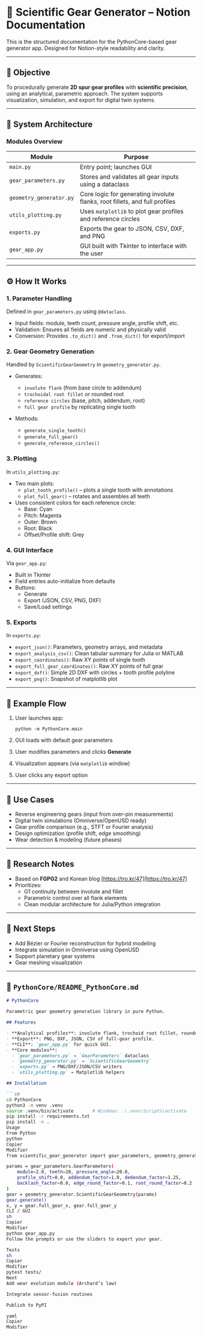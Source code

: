 # 🧠 Scientific Gear Generator – Notion Documentation

This is the structured documentation for the PythonCore-based gear generator app. Designed for Notion-style readability and clarity.

---

## 🎯 Objective

To procedurally generate **2D spur gear profiles** with **scientific precision**, using an analytical, parametric approach. The system supports visualization, simulation, and export for digital twin systems.

---

## 🧱 System Architecture

### Modules Overview

| Module | Purpose |
|--------|---------|
| `main.py` | Entry point; launches GUI |
| `gear_parameters.py` | Stores and validates all gear inputs using a dataclass |
| `geometry_generator.py` | Core logic for generating involute flanks, root fillets, and full profiles |
| `utils_plotting.py` | Uses `matplotlib` to plot gear profiles and reference circles |
| `exports.py` | Exports the gear to JSON, CSV, DXF, and PNG |
| `gear_app.py` | GUI built with Tkinter to interface with the user |

---

## ⚙️ How It Works

### 1. **Parameter Handling**

Defined in `gear_parameters.py` using `@dataclass`.

- Input fields: module, teeth count, pressure angle, profile shift, etc.
- Validation: Ensures all fields are numeric and physically valid
- Conversion: Provides `.to_dict()` and `.from_dict()` for export/import

### 2. **Gear Geometry Generation**

Handled by `ScientificGearGeometry` in `geometry_generator.py`.

- Generates:
  - `involute flank` (from base circle to addendum)
  - `trochoidal root fillet` or rounded root
  - `reference circles` (base, pitch, addendum, root)
  - `full gear profile` by replicating single tooth

- Methods:
  - `generate_single_tooth()`
  - `generate_full_gear()`
  - `generate_reference_circles()`

### 3. **Plotting**

In `utils_plotting.py`:

- Two main plots:
  - `plot_tooth_profile()` – plots a single tooth with annotations
  - `plot_full_gear()` – rotates and assembles all teeth
- Uses consistent colors for each reference circle:
  - Base: Cyan
  - Pitch: Magenta
  - Outer: Brown
  - Root: Black
  - Offset/Profile shift: Grey

### 4. **GUI Interface**

Via `gear_app.py`:

- Built in Tkinter
- Field entries auto-initialize from defaults
- Buttons:
  - Generate
  - Export (JSON, CSV, PNG, DXF)
  - Save/Load settings

### 5. **Exports**

In `exports.py`:

- `export_json()`: Parameters, geometry arrays, and metadata
- `export_analysis_csv()`: Clean tabular summary for Julia or MATLAB
- `export_coordinates()`: Raw XY points of single tooth
- `export_full_gear_coordinates()`: Raw XY points of full gear
- `export_dxf()`: Simple 2D DXF with circles + tooth profile polyline
- `export_png()`: Snapshot of matplotlib plot

---

## 🧪 Example Flow

1. User launches app:
   ```
   python -m PythonCore.main
   ```

2. GUI loads with default gear parameters

3. User modifies parameters and clicks **Generate**

4. Visualization appears (via `matplotlib` window)

5. User clicks any export option

---

## 🧰 Use Cases

- Reverse engineering gears (input from over-pin measurements)
- Digital twin simulations (Omniverse/OpenUSD ready)
- Gear profile comparison (e.g., STFT or Fourier analysis)
- Design optimization (profile shift, edge smoothing)
- Wear detection & modeling (future phases)

---

## 🔬 Research Notes

- Based on **FGPG2** and Korean blog [https://tro.kr/47](https://tro.kr/47)
- Prioritizes:
  - G1 continuity between involute and fillet
  - Parametric control over all flank elements
  - Clean modular architecture for Julia/Python integration

---

## 📍 Next Steps

- Add Bézier or Fourier reconstruction for hybrid modeling
- Integrate simulation in Omniverse using OpenUSD
- Support planetary gear systems
- Gear meshing visualization

---



## 📄 `PythonCore/README_PythonCore.md`

```markdown
# PythonCore

Parametric gear geometry generation library in pure Python.

## Features

- **Analytical profiles**: involute flank, trochoid root fillet, rounded tip.
- **Export**: PNG, DXF, JSON, CSV of full-gear profile.
- **CLI**: `gear_app.py` for quick GUI.
- **Core modules**:
  - `gear_parameters.py` → `GearParameters` dataclass
  - `geometry_generator.py` → `ScientificGearGeometry`
  - `exports.py` → PNG/DXF/JSON/CSV writers
  - `utils_plotting.py` → Matplotlib helpers

## Installation

```sh
cd PythonCore
python3 -m venv .venv
source .venv/bin/activate       # Windows: .\.venv\Scripts\activate
pip install -r requirements.txt
pip install -e .
Usage
From Python
python
Copier
Modifier
from scientific_gear_generator import gear_parameters, geometry_generator

params = gear_parameters.GearParameters(
    module=2.0, teeth=20, pressure_angle=20.0,
    profile_shift=0.0, addendum_factor=1.0, dedendum_factor=1.25,
    backlash_factor=0.0, edge_round_factor=0.1, root_round_factor=0.2
)
gear = geometry_generator.ScientificGearGeometry(params)
gear.generate()
x, y = gear.full_gear_x, gear.full_gear_y
CLI / GUI
sh
Copier
Modifier
python gear_app.py
Follow the prompts or use the sliders to export your gear.

Tests
sh
Copier
Modifier
pytest tests/
Next
Add wear evolution module (Archard’s law)

Integrate sensor-fusion routines

Publish to PyPI

yaml
Copier
Modifier
